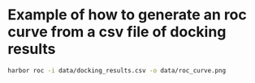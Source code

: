 # Example of how to generate an roc curve from a csv file of docking results

```bash
harbor roc -i data/docking_results.csv -o data/roc_curve.png
```

